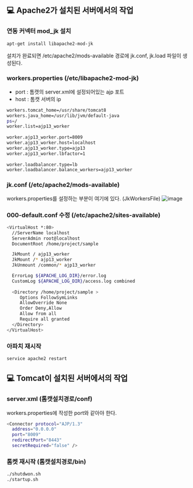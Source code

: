 ## 💻 Apache2가 설치된 서버에서의 작업
### 연동 커넥터 mod_jk 설치
```bash
apt-get install libapache2-mod-jk
```
설치가 완료되면 /etc/apache2/mods-available 경로에 jk.conf, jk.load 파일이 생성된다.

### workers.properties (/etc/libapache2-mod-jk)
- port : 톰캣의 server.xml에 설정되어있는 ajp 포트
- host : 톰캣 서버의 ip

```bash
workers.tomcat_home=/usr/share/tomcat8
workers.java_home=/usr/lib/jvm/default-java
ps=/
worker.list=ajp13_worker
 
worker.ajp13_worker.port=8009
worker.ajp13_worker.host=localhost
worker.ajp13_worker.type=ajp13
worker.ajp13_worker.lbfactor=1
 
worker.loadbalancer.type=lb
worker.loadbalancer.balance_workers=ajp13_worker
```

### jk.conf (/etc/apache2/mods-available)
workers.properties를 설정하는 부분이 여기에 있다. (JkWorkersFile)
![image](https://user-images.githubusercontent.com/13326651/223328498-1a826390-eddc-43fb-bf89-54900cd7ed1a.png)

### 000-default.conf 수정 (/etc/apache2/sites-available)
```bash
<VirtualHost *:80>
  //ServerName localhost
  ServerAdmin root@localhost
  DocumentRoot /home/project/sample

  JkMount / ajp13_worker
  JkMount /* ajp13_worker
  JkUnmount /common/* ajp13_worker

  ErrorLog ${APACHE_LOG_DIR}/error.log
  CustomLog ${APACHE_LOG_DIR}/access.log combined
 
  <Directory /home/project/sample > 
     Options FollowSymLinks
     AllowOverride None
     Order Deny,Allow
     Allow from all
     Require all granted 
  </Directory>
</VirtualHost>
```

### 아파치 재시작
```bash
service apache2 restart
```

## 💻 Tomcat이 설치된 서버에서의 작업
### server.xml (톰캣설치경로/conf)
workers.properties에 작성한 port와 같아야 한다.
```bash
<Connector protocol="AJP/1.3"
  address="0.0.0.0"
  port="8009"
  redirectPort="8443" 
  secretRequired="false" />
```

### 톰켓 재시작 (톰캣설치경로/bin)
```bash
./shutdwon.sh
./startup.sh
```
